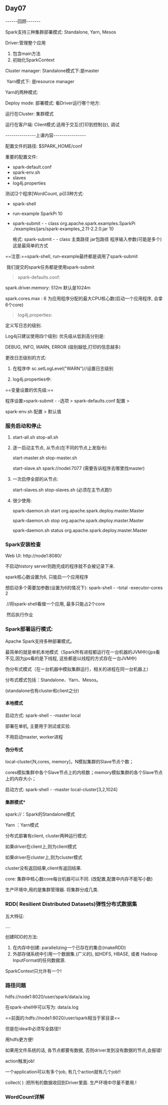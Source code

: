 ## Day07

------回顾-------

Spark支持三种集群部署模式: Standalone, Yarn, Mesos

Driver:管理整个应用

1. 包含main方法
2. 初始化SparkContext

 Cluster manager: Standalone模式下:是master

​				Yarn模式下: 是resource manager

Yarn的两种模式:

Deploy mode: 部署模式: 看Driver运行哪个地方:

运行在Cluster: 集群模式

运行在客户端: Client模式:适用于交互(打印到控制台), 调试

---------------上课内容----------------

配置文件的路径: $SPARK_HOME/conf

重要的配置文件: 

- spark-default.conf
- spark-env.sh
- slaves
- log4j.properties

测试(2个程序[WordCount, pi])3种方式:

-  spark-shell

- run-example SparkPi 10

- spark-submit - - class org.apache.spark.examples.SparkPi  ./examples/jars/spark-examples_2.11-2.2.0.jar 10

  格式: spark-submit - - class 主类路径 jar包路径 程序输入参数(可能是多个)这是最简单的方式

==注意:==spark-shell, run-example最终都是调用了spark-submit

​	我们提交的spark任务都是使用spark-submit

>  spark-defaults.conf:

spark.driver.memory: 512m 默认是1024m

spark.cores.max : 6  为应用程序分配的最大CPU核心数(启动一个应用程序, 会拿6个core)

>  log4j.properties:

定义写日志的级别.

Log4j只建议使用四个级别: 优先级从低到高分别是:

DEBUG, INFO, WARN, ERROR (级别越低,打印的信息越多)

更改日志级别的方式:

 1. 在程序中 sc.setLogLevel("WARN")//设置日志级别

2.  log4j.properties中:

==变量设置的优先级:==

程序设置>spark-submit - -选项 > spark-defaults.conf 配置 >

spark-env.sh 配置 > 默认值

### 服务启动和停止

1. start-all.sh  stop-all.sh

2. 逐一启动主节点, 从节点(在不同的节点上发指令)

   start-master.sh    stop-master.sh

   start-slave.sh   spark://nodel:7077 (需要告诉程序去哪里找master)

3. 一次启停全部的从节点:

   start-slaves.sh    stop-slaves.sh (必须在主节点跑!)

4. 很少使用:

   spark-daemon.sh start org.apache.spark.deploy.master.Master

   spark-daemon.sh stop  org.apache.spark.deploy.master.Master

   spark-daemon.sh status org.apache.spark.deploy.master.Master

### Spark安装检查

Web UI: http://node1:8080/

不启动history server则跑完成的程序就不会被记录下来.

spark核心数设置为6, 只能启一个应用程序

想启动多个需要加参数(设置为6的情况下): spark-shell - -total  -executor-cores 2 

​					//将spark-shell看做一个应用, 最多只能占2个core

​					然后执行作业



### Spark部署运行模式:

Apache Spark支持多种部署模式。

最简单的就是单机本地模式（Spark所有进程都运行在一台机器的JVM中)(jps看不见,因为jps看的是下线程, 这些都是以线程的方式存在一台JVM中)

伪分布式模式（在一台机器中模拟集群运行，相关的进程在同一台机器上）

分布式模式包括：Standalone、Yarn、Mesos。

(standalone也有cluster和client之分)

#### 本地模式

启动方式: spark-shell - -master local

部署在单机, 主要用于测试或实验.

不用启动master, worker进程

#### 伪分布式

local-cluster[N,cores, memory]，N模拟集群的Slave节点个数；

cores模拟集群中各个Slave节点上的内核数；memory模拟集群的各个Slave节点上的内存大小；

启动方式: spark-shell - -master local-cluster[3,2,1024]

#### 集群模式*

spark://：Spark的Standalone模式

Yarn ：Yarn模式

分布式部署有client, cluster两种运行模式:

如果driver在client上,则为client模式

如果driver在cluster上,则为cluster模式

cluster没有返回结果,client有返回结果.

core: 集群中核心数core每台机器可以不同. (改配置,配置中内存不能写小数)

生产环境中,用的是集群管理器. 将集群分成几类.



### RDD( Resilient Distributed Datasets)弹性分布式数据集

 五大特征:

….

创建RDD的方法:

1. 在内存中创建: parallelizing一个已存在的集合(makeRDD)
2. 外部存储系统中引用一个数据集.(广义的), 如HDFS, HBASE, 或者 Hadoop InputFormat的任何数据源.

SparkContext只允许有一个!

### 路径问题

hdfs://node1:8020/user/spark/data/a.log

在spark-shell中可以写为: data/a.log

==前面的:hdfs://node1:8020/user/spark相当于家目录==

但是在idea中必须写全路径!!

用hdfs更方便!

如果用文件系统的话, 各节点都要有数据, 否则driver发到没有数据的节点,会报错!

action触发job!

 一个application可以有多个job, 有几个action就有几个job!!

collect( ) :把所有的数据收回到Driver里面. 生产环境中尽量不要用.!

### WordCount详解





